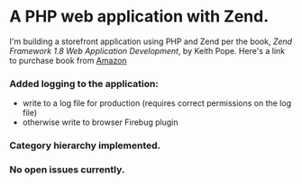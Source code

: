 # A PHP web application with Zend.

I'm building a storefront application using PHP and Zend per the book, _Zend Framework 1.8 Web Application Development_, by Keith Pope. 
Here's a link to purchase book from [Amazon](http://www.amazon.com/Zend-Framework-1-8-Application-Development/dp/1847194222/)

### Added logging to the application:
* write to a log file for production (requires correct permissions on the log file)
* otherwise write to browser Firebug plugin

### Category hierarchy implemented.

### No open issues currently.
